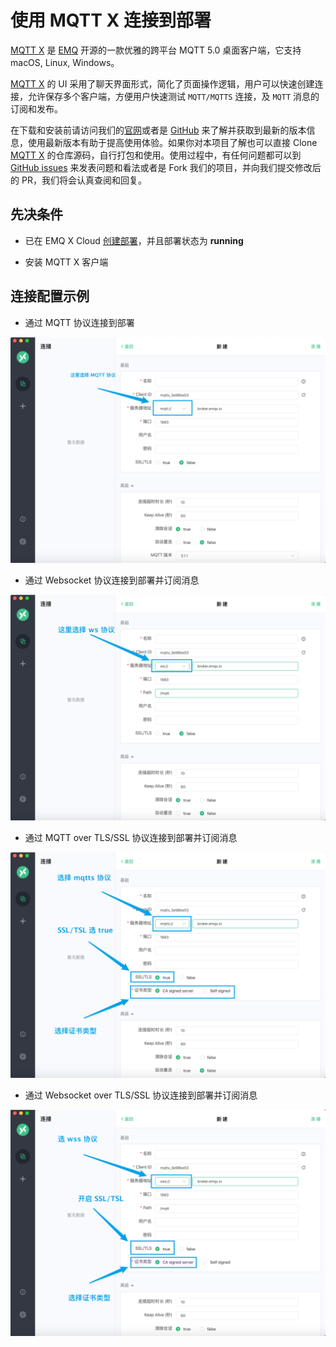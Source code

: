 # 使用 MQTT X 连接到部署

[MQTT X](https://mqttx.app/cn) 是 [EMQ](http://emqx.io/cn) 开源的一款优雅的跨平台 MQTT 5.0 桌面客户端，它支持 macOS, Linux, Windows。

[MQTT X](https://mqttx.app/cn) 的 UI 采用了聊天界面形式，简化了页面操作逻辑，用户可以快速创建连接，允许保存多个客户端，方便用户快速测试 `MQTT/MQTTS` 连接，及 `MQTT` 消息的订阅和发布。

在下载和安装前请访问我们的[官网](https://mqttx.app/)或者是 [GitHub](https://github.com/emqx/MQTTX) 来了解并获取到最新的版本信息，使用最新版本有助于提高使用体验。如果你对本项目了解也可以直接 Clone [MQTT X](https://mqttx.app/) 的仓库源码，自行打包和使用。使用过程中，有任何问题都可以到 [GitHub issues](https://github.com/emqx/MQTTX/issues) 来发表问题和看法或者是 Fork 我们的项目，并向我们提交修改后的 PR，我们将会认真查阅和回复。

## 先决条件

* 已在 EMQ X Cloud [创建部署](../deployments/create_deployment.md)，并且部署状态为 **running**

* 安装 MQTT X 客户端

## 连接配置示例

* 通过 MQTT 协议连接到部署

![](_assets/mqttx_mqtt.png)

* 通过 Websocket 协议连接到部署并订阅消息

![](_assets/mqttx_ws.png)

* 通过 MQTT over TLS/SSL 协议连接到部署并订阅消息

![](_assets/mqttx_mqtts.png)

* 通过 Websocket over TLS/SSL 协议连接到部署并订阅消息

![](_assets/mqttx_wss.png)

